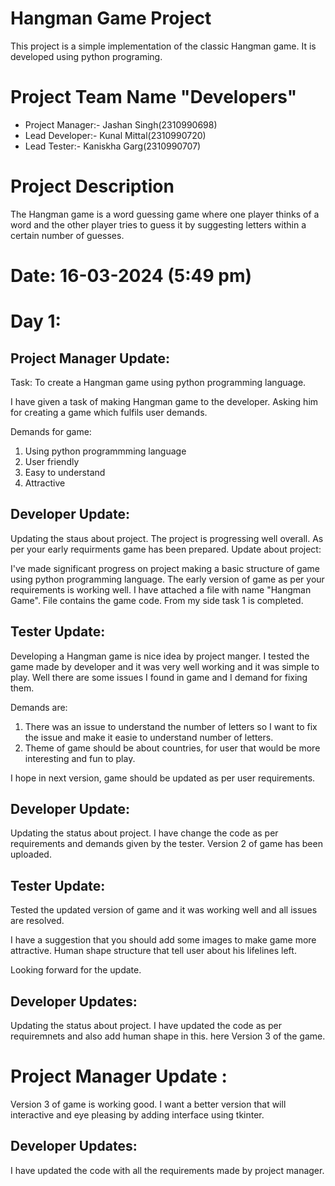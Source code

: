 # Hangman Game Project 
This project is a simple implementation of the classic Hangman game. It is developed using python programing.

# Project Team Name "Developers"
- Project Manager:- Jashan Singh(2310990698)
- Lead Developer:- Kunal Mittal(2310990720)
- Lead Tester:- Kaniskha Garg(2310990707)

# Project Description
The Hangman game is a word guessing game where one player thinks of a word and the other player tries to guess it by suggesting letters within a certain number of guesses.


# Date: 16-03-2024 (5:49 pm)
# Day 1:

## Project Manager Update:

Task: To create a Hangman game using python programming language.

I have given a task of making Hangman game to the developer. Asking him for creating a game which fulfils user demands.

Demands for game:
1. Using python programmming language
2. User friendly 
3. Easy to understand
4. Attractive





## Developer Update: 
Updating the staus about project. The project is progressing well overall. As per your early requirments game has been prepared. Update about project:

I've made significant progress on project making a basic structure of game using python programming language. The early version of game as per your requirements is working well.
I have attached a file with name "Hangman Game". File contains the game code.
From my side task 1 is completed.









## Tester Update:
Developing a Hangman game is nice idea by project manger. I tested the game made by developer and it was very well working and it was simple to play. Well there are some issues I found in game and I demand for fixing them.

Demands are:
1. There was an issue to understand the number of letters so I want to fix the issue and make it easie to understand number of letters.
2. Theme of game should be about countries, for user that would be more interesting and fun to play.

I hope in next version, game should be updated as per user requirements.


## Developer Update:

Updating the status about project. I have change the code as per requirements and demands given by the tester.
Version 2 of game has been uploaded.

## Tester Update:

Tested the updated version of game and it was working well and all issues are resolved.

I have a suggestion that you should add some images to make game more attractive. Human shape structure that tell user about his lifelines left.

Looking forward for the update.



## Developer Updates:

Updating the status about project. I have updated the code as per requiremnets and also add human shape in this.
here Version 3 of the game.


# Project Manager Update :

Version 3 of game is working good. I want a better version that will interactive and eye pleasing by adding interface using tkinter.

## Developer Updates:

I have updated the code with all the requirements made by project manager.


  



   






